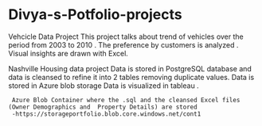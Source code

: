 # Divya-s-Potfolio-projects
Vehcicle Data Project 
   This project talks about trend of vehicles over the period from 2003 to 2010 . The preference by customers is analyzed .
   Visual insights are drawn with Excel.
   
   Nashville Housing data project
     Data is stored in PostgreSQL database and data is cleansed to refine it into 2 tables removing duplicate values.
     Data is stored in Azure blob storage
     Data is visualized  in tableau .
     
     Azure Blob Container where the .sql and the cleansed Excel files (Owner Demographics and  Property Details) are stored
     -https://storageportfolio.blob.core.windows.net/cont1
